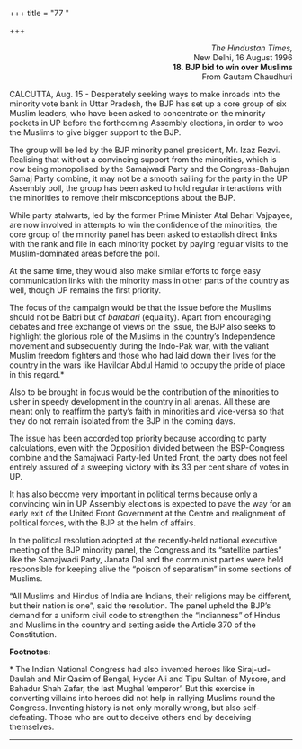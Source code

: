 +++
title = "77 "

+++
<div align="right">

*The Hindustan Times,*  
New Delhi, 16 August 1996  
**18. BJP bid to win over Muslims**  
From Gautam Chaudhuri

</div>

CALCUTTA, Aug. 15 - Desperately seeking ways to make inroads into the
minority vote bank in Uttar Pradesh, the BJP has set up a core group of
six Muslim leaders, who have been asked to concentrate on the minority
pockets in UP before the forthcoming Assembly elections, in order to woo
the Muslims to give bigger support to the BJP.

The group will be led by the BJP minority panel president, Mr. Izaz
Rezvi. Realising that without a convincing support from the minorities,
which is now being monopolised by the Samajwadi Party and the
Congress-Bahujan Samaj Party combine, it may not be a smooth sailing for
the party in the UP Assembly poll, the group has been asked to hold
regular interactions with the minorities to remove their misconceptions
about the BJP.

While party stalwarts, led by the former Prime Minister Atal Behari
Vajpayee, are now involved in attempts to win the confidence of the
minorities, the core group of the minority panel has been asked to
establish direct links with the rank and file in each minority pocket by
paying regular visits to the Muslim-dominated areas before the poll.

At the same time, they would also make similar efforts to forge easy
communication links with the minority mass in other parts of the country
as well, though UP remains the first priority.

The focus of the campaign would be that the issue before the Muslims
should not be Babri but of *barabari* (equality).  Apart from
encouraging debates and free exchange of views on the issue, the BJP
also seeks to highlight the glorious role of the Muslims in the
country’s Independence movement and subsequently during the Indo-Pak
war, with the valiant Muslim freedom fighters and those who had laid
down their lives for the country in the wars like Havildar Abdul Hamid
to occupy the pride of place in this regard.\*

Also to be brought in focus would be the contribution of the minorities
to usher in speedy development in the country in all arenas. All these
are meant only to reaffirm the party’s faith in minorities and
vice-versa so that they do not remain isolated from the BJP in the
coming days.

The issue has been accorded top priority because according to party
calculations, even with the Opposition divided between the BSP-Congress
combine and the Samajwadi Party-led United Front, the party does not
feel entirely assured of a sweeping victory with its 33 per cent share
of votes in UP.

It has also become very important in political terms because only a
convincing win in UP Assembly elections is expected to pave the way for
an early exit of the United Front Government at the Centre and
realignment of political forces, with the BJP at the helm of affairs.

In the political resolution adopted at the recently-held national
executive meeting of the BJP minority panel, the Congress and its
“satellite parties” like the Samajwadi Party, Janata Dal and the
communist parties were held responsible for keeping alive the “poison of
separatism” in some sections of Muslims.

“All Muslims and Hindus of India are Indians, their religions may be
different, but their nation is one”, said the resolution. The panel
upheld the BJP’s demand for a uniform civil code to strengthen the
“Indianness” of Hindus and Muslims in the country and setting aside the
Article 370 of the Constitution.  
 

**Footnotes:**

\* The Indian National Congress had also invented heroes like
Siraj-ud-Daulah and Mir Qasim of Bengal, Hyder Ali and Tipu Sultan of
Mysore, and Bahadur Shah Zafar, the last Mughal ‘emperor’. But this
exercise in converting villains into heroes did not help in rallying
Muslims round the Congress. Inventing history is not only morally wrong,
but also self-defeating. Those who are out to deceive others end by
deceiving themselves.  
 

------------------------------------------------------------------------


